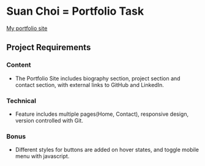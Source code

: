 # Suan Choi = Portfolio Task
[My portfolio site](https://suantech.github.io/)

## Project Requirements

### Content
- The Portfolio Site includes biography section, project section and contact section, with external links to GitHub and LinkedIn.

### Technical
- Feature includes multiple pages(Home, Contact), responsive design, version controlled with Git.

### Bonus
- Different styles for buttons are added on hover states, and toggle mobile menu with javascript.